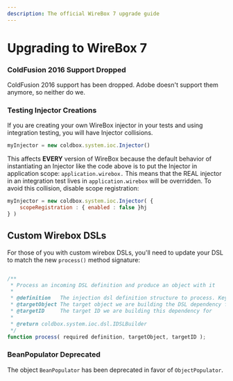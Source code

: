```yaml
---
description: The official WireBox 7 upgrade guide
---
```


# Upgrading to WireBox 7

### ColdFusion 2016 Support Dropped <a href="#coldfusion-2016-support-dropped" id="coldfusion-2016-support-dropped"></a>

ColdFusion 2016 support has been dropped. Adobe doesn't support them anymore, so neither do we.

### Testing Injector Creations

If you are creating your own WireBox injector in your tests and using integration testing, you will have Injector collisions.

```javascript
myInjector = new coldbox.system.ioc.Injector()
```

This affects **EVERY** version of WireBox because the default behavior of instantiating an Injector like the code above is to put the Injector in application scope: `application.wirebox.` This means that the REAL injector in an integration test lives in `application.wirebox` will be overridden.  To avoid this collision, disable scope registration:

```javascript
myInjector = new coldbox.system.ioc.Injector( {
    scopeRegistration : { enabled : false }hj
} )
```

## Custom Wirebox DSLs

For those of you with custom wirebox DSLs, you'll need to update your DSL to match the new `process()` method signature:

```js

/**
 * Process an incoming DSL definition and produce an object with it
 *
 * @definition   The injection dsl definition structure to process. Keys: name, dsl
 * @targetObject The target object we are building the DSL dependency for. If empty, means we are just requesting building
 * @targetID     The target ID we are building this dependency for
 *
 * @return coldbox.system.ioc.dsl.IDSLBuilder
 */
function process( required definition, targetObject, targetID );
```

### BeanPopulator Deprecated

The object `BeanPopulator` has been deprecated in favor of `ObjectPopulator`.
